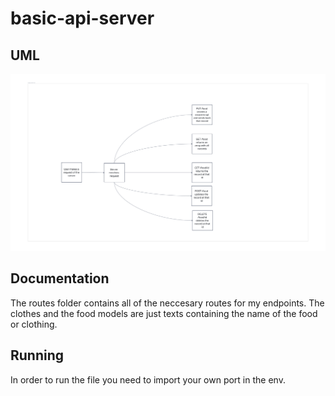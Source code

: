 # basic-api-server  

## UML  
![whiteboard](./imgs/Untitled(3).png)  

## Documentation  

The routes folder contains all of the neccesary routes for my endpoints. The clothes and the food models are just texts containing the name of the food or clothing.  

## Running  

In order to run the file you need to import your own port in the env.  
